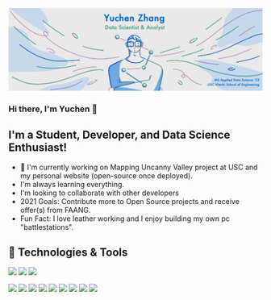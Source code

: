 <!--
**Anthonyive/anthonyive** is a ✨ _special_ ✨ repository because its `README.md` (this file) appears on your GitHub profile.

Here are some ideas to get you started:

- 🔭 I’m currently working on ...
- 🌱 I’m currently learning ...
- 👯 I’m looking to collaborate on ...
- 🤔 I’m looking for help with ...
- 💬 Ask me about ...
- 📫 How to reach me: ...
- 😄 Pronouns: ...
- ⚡ Fun fact: ...
-->

![header](./images/header-with-title-bg-color-1.png)

### Hi there, I'm Yuchen 👋️

## I'm a Student, Developer, and Data Science Enthusiast!
- 🎒️ I'm currently working on Mapping Uncanny Valley project at USC and my personal website (open-source once deployed).
- I'm always learning everything.
- I'm looking to collaborate with other developers
- 2021 Goals: Contribute more to Open Source projects and receive offer(s) from FAANG.
- Fun Fact: I love leather working and I enjoy building my own pc "battlestations".

## 🔨 Technologies & Tools
![](https://img.shields.io/badge/macOS-informational?style=flat-square&logo=Apple&logoColor=white)
![](https://img.shields.io/badge/Windows-informational?style=flat-square&logo=Windows&logoColor=white)
![](https://img.shields.io/badge/Ubuntu-informational?style=flat-square&logo=Ubuntu&logoColor=white)

![](https://img.shields.io/badge/Code-Python-informational?style=flat-square&logo=Python&logoColor=white&color=2bbc8a)
![](https://img.shields.io/badge/Code-R-informational?style=flat-square&logo=R&logoColor=white&color=2bbc8a)
![](https://img.shields.io/badge/Code-LaTeX-informational?style=flat-square&logo=LaTeX&logoColor=white&color=2bbc8a)
![](https://img.shields.io/badge/Code-C++-informational?style=flat-square&logo=C%2B%2B&logoColor=white&color=2bbc8a)
![](https://img.shields.io/badge/Code-C-informational?style=flat-square&logo=C&logoColor=white&color=2bbc8a)
![](https://img.shields.io/badge/Code-Elisp-informational?style=flat-square&logo=GNU%20Emacs&logoColor=white&color=2bbc8a)
![](https://img.shields.io/badge/Code-HTML%205-informational?style=flat-square&logo=HTML5&logoColor=white&color=2bbc8a)
![](https://img.shields.io/badge/Code-CSS%203-informational?style=flat-square&logo=CSS3&logoColor=white&color=2bbc8a)
![](https://img.shields.io/badge/Code-JavaScript-informational?style=flat-square&logo=JavaScript&logoColor=white&color=2bbc8a)
